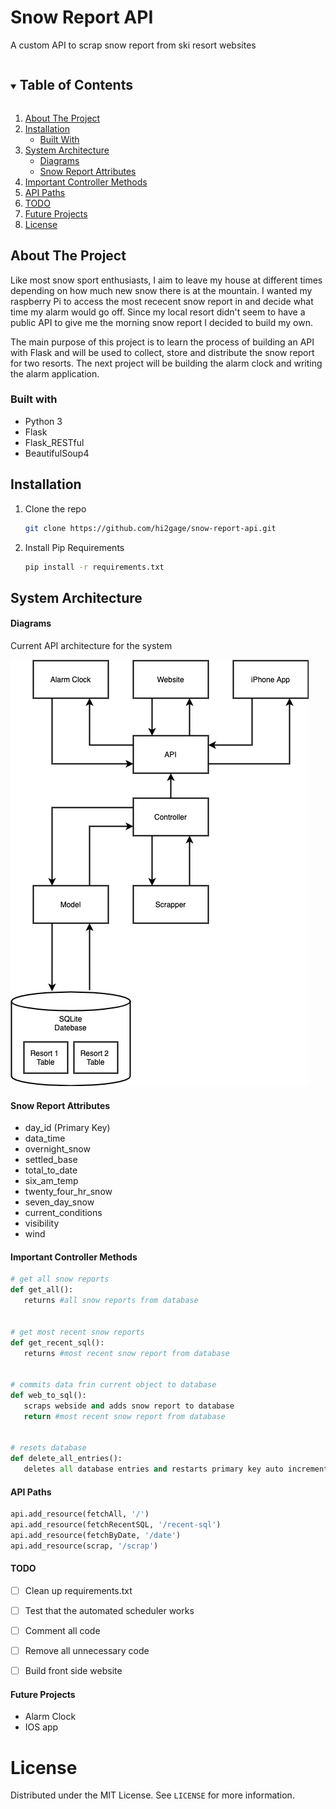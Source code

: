 # Snow Report API
A custom API to scrap snow report from ski resort websites

<details open="open">
  <summary><h2 style="display: inline-block">Table of Contents</h2></summary>
  <ol>
    <li><a href="#about-the-project">About The Project</a></li>
    <li><a href="#Installation">Installation</a>
        <ul>
            <li><a href="#Build-With">Built With</a></li>
       </ul>
    </li>
    <li>
        <a href="#System-Architecture">System Architecture</a>
            <ul>
                <li><a href="#Diagrams">Diagrams</a></li>
                <li><a href="#Snow-Report-Attributes">Snow Report Attributes</a></li>
            </ul>
    </li>
    <li><a href="#Important-Controller-Methods">Important Controller Methods</a></li>
    <li><a href="#API-Paths">API Paths</a></li>
    <li><a href="#TODO">TODO</a></li>
    <li><a href="#Future-Projects">Future Projects</a></li>
    <li><a href="#License">License</a></li>
  </ol>
</details>


## About The Project
Like most snow sport enthusiasts, I aim to leave my house at different times depending on how much new snow there is at the mountain.
I wanted my raspberry Pi to access the most rececent snow report in and decide what time my alarm would go off. Since my local resort didn't seem to have a public API to give me the morning snow report I decided to build my own.

The main purpose of this project is to learn the process of building an API with Flask and will be used to collect, store and distribute the snow report for two resorts. The next project will be building the alarm clock and writing the alarm application. 


### Built with
* Python 3
* Flask
* Flask_RESTful
* BeautifulSoup4


## Installation
1. Clone the repo
   ```bash
   git clone https://github.com/hi2gage/snow-report-api.git
   ```
2. Install Pip Requirements
   ```bash
   pip install -r requirements.txt
   ```

## System Architecture

#### Diagrams
Current API architecture for the system

![System Diagram](https://github.com/hi2gage/snow-report-api/blob/main/diagrams/main-layout.png)


#### Snow Report Attributes
* day_id (Primary Key)
* data_time
* overnight_snow 
* settled_base 
* total_to_date 
* six_am_temp 
* twenty_four_hr_snow 
* seven_day_snow 
* current_conditions 
* visibility 
* wind 


#### Important Controller Methods
```python
# get all snow reports
def get_all():
   returns #all snow reports from database


# get most recent snow reports
def get_recent_sql():
   returns #most recent snow report from database


# commits data frin current object to database
def web_to_sql():
   scraps webside and adds snow report to database
   return #most recent snow report from database


# resets database
def delete_all_entries():
   deletes all database entries and restarts primary key auto increments
```


#### API Paths
```python
api.add_resource(fetchAll, '/')
api.add_resource(fetchRecentSQL, '/recent-sql')
api.add_resource(fetchByDate, '/date')
api.add_resource(scrap, '/scrap')
```


#### TODO
- [ ] Clean up requirements.txt
- [ ] Test that the automated scheduler works
- [ ] Comment all code
- [ ] Remove all unnecessary code
- [ ] Build front side website


#### Future Projects
* Alarm Clock
* IOS app


# License
Distributed under the MIT License. See `LICENSE` for more information.



